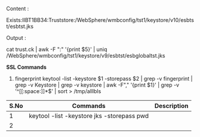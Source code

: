 Content :

Exists:IIBT1BB34:Truststore:/WebSphere/wmbconfig/tst1/keystore/v10/esbtst/esbtst.jks

Output :

cat trust.ck | awk -F ":" '{print $5}' | uniq
/WebSphere/wmbconfig/tst1/keystore/v9/esbtst/esbglobaltst.jks

**SSL Commands**

1. fingerprint
keytool -list -keystore $1 -storepass $2 | grep -v fingerprint | grep -v Keystore | grep -v keystore | awk -F"," '{print $1}' | grep -v '^[[:space:]]*$' | sort > /tmp/alllbls


| S.No | Commands | Description |
| ------ | ---------- | ------------- |
| 1    |keytool -list -keystore jks -storepass pwd|
| 2    |          |             |
